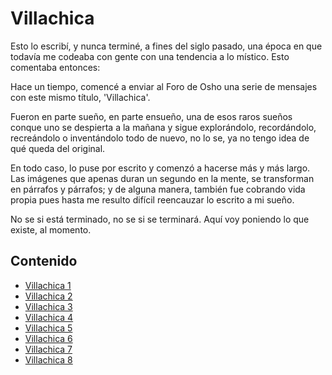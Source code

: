 # Villachica

Esto lo escribí, y nunca terminé, a fines del siglo pasado, una época en que todavía me codeaba con gente con una tendencia a lo místico. Esto comentaba entonces:

Hace un tiempo, comencé a enviar al Foro de Osho una serie de mensajes con este mismo título, 'Villachica'.

Fueron en parte sueño, en parte ensueño, una de esos raros sueños conque uno se despierta a la mañana y sigue explorándolo, recordándolo, recreándolo o inventándolo todo de nuevo, no lo se, ya no tengo idea de qué queda del original.

En todo caso, lo puse por escrito y comenzó a hacerse más y más largo.  Las imágenes que apenas duran un segundo en la mente, se transforman en párrafos y párrafos; y de alguna manera, también fue cobrando vida propia pues hasta me resulto difícil reencauzar lo escrito a mi sueño.

No se si está terminado, no se si se terminará.  Aquí voy poniendo lo que existe, al momento.

## Contenido

* [Villachica 1](01.md)
* [Villachica 2](02.md)
* [Villachica 3](03.md)
* [Villachica 4](04.md)
* [Villachica 5](05.md)
* [Villachica 6](06.md)
* [Villachica 7](07.md)
* [Villachica 8](08.md)
